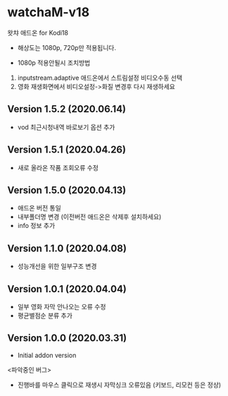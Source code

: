 # watchaM-v18
 왓챠 애드온 for Kodi18

- 해상도는 1080p, 720p만 적용됩니다.

- 1080p 적용안될시 조치방법
1. inputstream.adaptive 애드온에서 스트림설정 비디오수동 선택
2. 영화 재생화면에서  비디오설정->화질 변경후 다시 재생하세요


## Version 1.5.2 (2020.06.14)
- vod 최근시청내역 바로보기 옵션 추가


## Version 1.5.1 (2020.04.26)
- 새로 올라온 작품 조회오류 수정


## Version 1.5.0 (2020.04.13)
- 애드온 버전 통일
- 내부폴더명 변경 (이전버전 애드온은 삭제후 설치하세요)
- info 정보 추가


## Version 1.1.0 (2020.04.08)
- 성능개선을 위한 일부구조 변경


## Version 1.0.1 (2020.04.04)
- 일부 영화 자막 안나오는 오류 수정
- 평균별점순 분류 추가


## Version 1.0.0 (2020.03.31)
- Initial addon version

<파악중인 버그>
- 진행바를 마우스 클릭으로 재생시 자막싱크 오류있음 (키보드, 리모컨 등은 정상)

